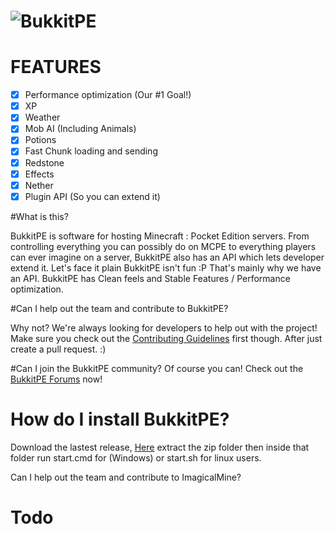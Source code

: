 # ![BukkitPE](https://gyazo.com/b972ad341bceff44a1eb82a75d9db502.png) 

# FEATURES
- [x] Performance optimization (Our #1 Goal!)
- [x] XP
- [x] Weather
- [x] Mob AI (Including Animals)
- [x] Potions
- [x] Fast Chunk loading and sending
- [x] Redstone
- [x] Effects
- [x] Nether
- [x] Plugin API (So you can extend it)

#What is this?

BukkitPE is software for hosting Minecraft : Pocket Edition servers. From controlling everything you can possibly do on MCPE to everything players can ever imagine on a server, BukkitPE also has an API which lets developer extend it. Let's face it plain BukkitPE isn't fun :P That's mainly why we have an API. BukkitPE has Clean feels and Stable Features / Performance optimization.

#Can I help out the team and contribute to BukkitPE?

Why not? We're always looking for developers to help out with the project! Make sure you check out the [Contributing Guidelines](https://github.com/BukkitPE/BukkitPE/releases/download/1.0.0/BukkitPE.zip) first though. After just create a pull request. :)

#Can I join the BukkitPE community?
Of course you can! Check out the [BukkitPE Forums](https://forums.BukkitPE.net) now!

# How do I install BukkitPE?
Download the lastest release, [Here](https://github.com/BukkitPE/BukkitPE/releases/download/1.0.0/BukkitPE.zip) extract the zip folder then inside that folder run start.cmd for (Windows) or start.sh for linux users.

Can I help out the team and contribute to ImagicalMine?

# Todo

